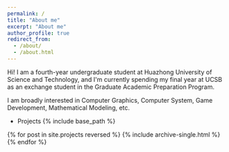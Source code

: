 ```yaml
---
permalink: /
title: "About me"
excerpt: "About me"
author_profile: true
redirect_from: 
  - /about/
  - /about.html
---
```


Hi! I am a fourth-year undergraduate student at Huazhong University of Science and Technology, and I'm currently spending my final year at UCSB as an exchange student in the Graduate Academic Preparation Program.

I am broadly interested in Computer Graphics, Computer System, Game Development, Mathematical Modeling, etc.  

- Projects
{% include base_path %}

{% for post in site.projects reversed %}
  {% include archive-single.html %}
{% endfor %}


